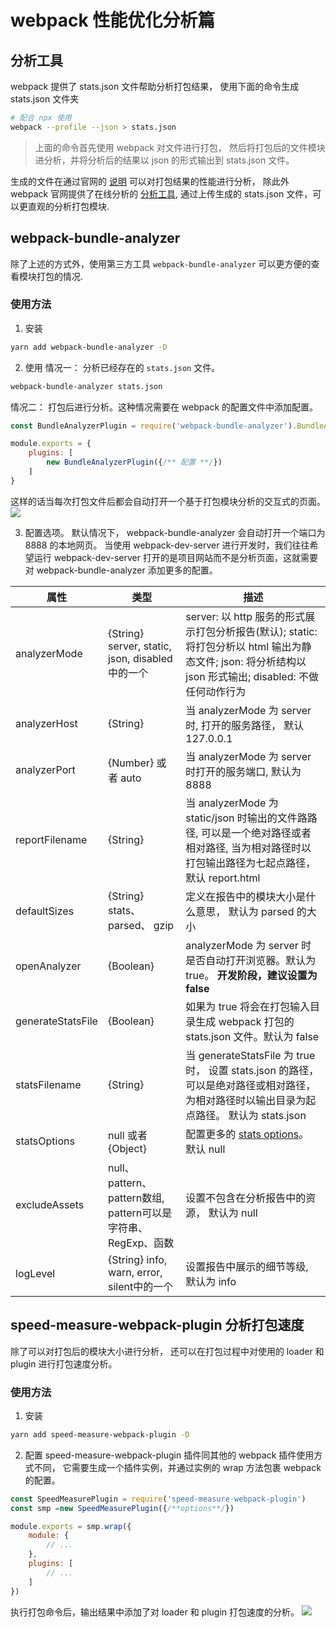 # webpack 性能优化分析篇
## 分析工具
webpack 提供了 stats.json 文件帮助分析打包结果， 使用下面的命令生成 stats.json  文件夹

```bash
# 配合 npx 使用
webpack --profile --json > stats.json
```
> 上面的命令首先使用 webpack 对文件进行打包， 然后将打包后的文件模块进分析，并将分析后的结果以 json 的形式输出到 stats.json 文件。

生成的文件在通过官网的 [说明](https://webpack.docschina.org/api/stats/#%E7%BB%93%E6%9E%84-structure-) 可以对打包结果的性能进行分析， 除此外 webpack 官网提供了在线分析的 [分析工具](http://webpack.github.io/analyse/), 通过上传生成的 stats.json 文件，可以更直观的分析打包模块.

## webpack-bundle-analyzer
除了上述的方式外，使用第三方工具 `webpack-bundle-analyzer` 可以更方便的查看模块打包的情况.

### 使用方法
1. 安装
```bash
yarn add webpack-bundle-analyzer -D
```

2. 使用
情况一： 分析已经存在的 `stats.json` 文件。
```bash
webpack-bundle-analyzer stats.json
```

情况二： 打包后进行分析。这种情况需要在 webpack 的配置文件中添加配置。

```javascript
const BundleAnalyzerPlugin = require('webpack-bundle-analyzer').BundleAnalyzerPlugin

module.exports = {
    plugins: [
        new BundleAnalyzerPlugin({/** 配置 **/})
    ]
}
```
这样的话当每次打包文件后都会自动打开一个基于打包模块分析的交互式的页面。
![](https://cloud.githubusercontent.com/assets/302213/20628702/93f72404-b338-11e6-92d4-9a365550a701.gif)

3. 配置选项。
默认情况下， webpack-bundle-analyzer 会自动打开一个端口为 8888 的本地网页。 当使用 webpack-dev-server 进行开发时，我们往往希望运行 webpack-dev-server 打开的是项目网站而不是分析页面，这就需要对 webpack-bundle-analyzer 添加更多的配置。

|属性|类型|描述|
|----|----|----|
|analyzerMode|{String} server, static, json, disabled 中的一个|server: 以 http 服务的形式展示打包分析报告(默认); static: 将打包分析以 html 输出为静态文件; json: 将分析结构以 json 形式输出; disabled: 不做任何动作行为|
|analyzerHost|{String}|当 analyzerMode 为 server 时, 打开的服务路径， 默认 127.0.0.1|
|analyzerPort|{Number} 或者 auto |当 analyzerMode 为 server 时打开的服务端口, 默认为 8888|
|reportFilename|{String}|当 analyzerMode 为 static/json 时输出的文件路路径, 可以是一个绝对路径或者相对路径, 当为相对路径时以打包输出路径为七起点路径， 默认 report.html|
|defaultSizes|{String} stats、 parsed、 gzip |定义在报告中的模块大小是什么意思， 默认为 parsed 的大小|
|openAnalyzer|{Boolean}|analyzerMode 为 server 时是否自动打开浏览器。默认为 true。 **开发阶段，建议设置为 false**|
|generateStatsFile|{Boolean}|如果为 true 将会在打包输入目录生成 webpack 打包的 stats.json 文件。默认为 false|
|statsFilename|{String}|当 generateStatsFile 为 true 时， 设置 stats.json 的路径， 可以是绝对路径或相对路径， 为相对路径时以输出目录为起点路径。 默认为 stats.json|
|statsOptions|null 或者 {Object}|配置更多的 [stats options](https://webpack.js.org/configuration/stats/#stats-options)。 默认 null|
|excludeAssets|null、pattern、 pattern数组, pattern可以是字符串、RegExp、函数|设置不包含在分析报告中的资源， 默认为 null |
|logLevel|{String} info, warn, error, silent中的一个|设置报告中展示的细节等级, 默认为 info|


## speed-measure-webpack-plugin 分析打包速度
除了可以对打包后的模块大小进行分析， 还可以在打包过程中对使用的 loader 和 plugin 进行打包速度分析。

### 使用方法
1. 安装
```bash
yarn add speed-measure-webpack-plugin -D
```

2. 配置
speed-measure-webpack-plugin 插件同其他的 webpack 插件使用方式不同， 它需要生成一个插件实例，并通过实例的 wrap 方法包裹 webpack 的配置。

```javascript
const SpeedMeasurePlugin = require('speed-measure-webpack-plugin')
const smp =new SpeedMeasurePlugin({/**options**/})

module.exports = smp.wrap({
    module: {
        // ...
    },
    plugins: [
        // ...
    ]
})
```
执行打包命令后，输出结果中添加了对 loader 和 plugin 打包速度的分析。
![](https://user-gold-cdn.xitu.io/2020/5/3/171d8a2914e41867?w=398&h=411&f=png&s=43093)

